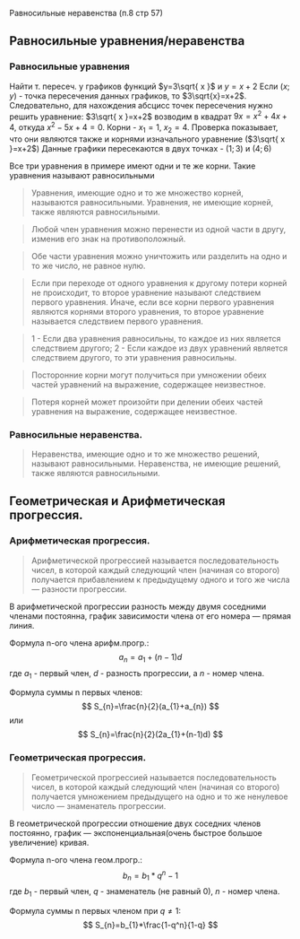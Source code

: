Равносильные неравенства (п.8 стр 57)

## Равносильные уравнения/неравенства
### Равносильные уравнения
Найти т. пересеч. у графиков функций $y=3\sqrt{ x }$ и $y=x+2$
Если $(x;y)$ - точка пересечения данных графиков, то $3\sqrt{x}=x+2$. Следовательно, для нахождения абсцисс точек пересечения нужно решить уравнение:
$3\sqrt{ x }=x+2$
возводим в квадрат
$9x=x^2+4x+4$, откуда $x^2-5x+4=0$.
Корни - $x_{1}=1$, $x_{2}=4$. Проверка показывает, что они являются также и корнями изначального уравнение ($3\sqrt{ x }=x+2$)
Данные графики пересекаются в двух точках - $(1;3)$ и $(4;6)$

Все три уравнения в примере имеют одни и те же корни. Такие уравнения называют равносильными

> Уравнения, имеющие одно и то же множество корней, называются равносильными.
> Уравнения, не имеющие корней, также являются равносильными.

> Любой член уравнения можно перенести из одной части в другу, изменив его знак на противоположный.

> Обе части уравнения можно уничтожить или разделить на одно и то же число, не равное нулю.

> Если при переходе от одного уравнения к другому потери корней не происходит, то второе уравнение называют следствием первого уравнения. Иначе, если все корни первого уравнения являются корнями второго уравнения, то второе уравнение называется следствием первого уравнения.

> 1 - Если два уравнения равносильны, то каждое из них является следствием другого;
> 2 - Если каждое из двух уравнений является следствием другого, то эти уравнения равносильны.

> Посторонние корни могут получиться при умножении обеих частей уравнений на выражение, содержащее неизвестное.

> Потеря корней может произойти при делении обеих частей уравнения на выражение, содержащее неизвестное.


### Равносильные неравенства.

> Неравенства, имеющие одно и то же множество решений, называют равносильными. Неравенства, не имеющие решений, также являются равносильными.

## Геометрическая и Арифметическая прогрессия.

### Арифметическая прогрессия.

> Арифметической прогрессией называется последовательность чисел, в которой каждый следующий член (начиная со второго) получается прибавлением к предыдущему одного и того же числа — разности прогрессии.

В арифметической прогрессии разность между двумя соседними членами постоянна, график зависимости члена от его номера — прямая линия.

Формула n-ого члена арифм.прогр.:
$$
a_{n}=a_{1}+(n-1)d
$$
где $a_{1}$ - первый член, $d$ - разность прогрессии, а $n$ - номер члена.

Формула суммы n первых членов:
$$
S_{n}=\frac{n}{2}(a_{1}+a_{n})
$$
или
$$
S_{n}=\frac{n}{2}(2a_{1}+(n-1)d)
$$

### Геометрическая прогрессия.

> Геометрической прогрессией называется последовательность чисел, в которой каждый следующий член (начиная со второго) получается умножением предыдущего на одно и то же ненулевое число — знаменатель прогрессии.

В геометрической прогрессии отношение двух соседних членов постоянно, график — экспоненциальная(очень быстрое большое увеличение) кривая.

Формула n-ого члена геом.прогр.:
$$
b_{n}=b_{1}*q^n-1
$$
где $b_{1}$ - первый член, $q$ - знаменатель (не равный 0), $n$ - номер члена.

Формула суммы n первых членом при $q\ne1$:
$$
S_{n}=b_{1}*\frac{1-q^n}{1-q}
$$
